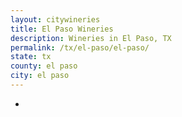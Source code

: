 ```yaml
---
layout: citywineries
title: El Paso Wineries
description: Wineries in El Paso, TX
permalink: /tx/el-paso/el-paso/
state: tx
county: el paso
city: el paso
---
```

-
